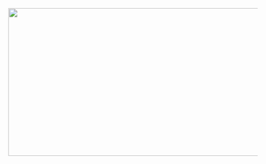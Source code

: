 <div align="center">
  <img src="[https://media.giphy.com/media/dWesBcTLavkZuG35MI/giphy.gif](https://giphy.com/embed/bGgsc5mWoryfgKBx1u)" width="600" height="300"/>
</div>
